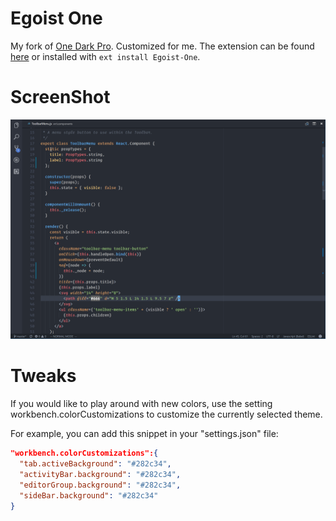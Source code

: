 # Egoist One
My fork of [One Dark Pro](https://github.com/Binaryify/OneDark-Pro). Customized for me. The extension can be found [here](https://marketplace.visualstudio.com/items?itemName=Zyst.Egoist-One) or installed with `ext install Egoist-One`.

# ScreenShot
![GraphiQL React demo](static/graphiql.png)

# Tweaks
If you would like to play around with new colors, use the setting workbench.colorCustomizations to customize the currently selected theme.

For example, you can add this snippet in your "settings.json" file:

```json
"workbench.colorCustomizations":{
  "tab.activeBackground": "#282c34",
  "activityBar.background": "#282c34",
  "editorGroup.background": "#282c34",
  "sideBar.background": "#282c34"
}
```
